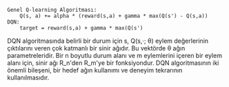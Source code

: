
    Genel Q-learning Algoritması:
        Q(s, a) += alpha * (reward(s,a) + gamma * max(Q(s') - Q(s,a))
    DQN:
        target = reward(s,a) + gamma * max(Q(s')
            

DQN algoritmasında belirli bir durum için s, Q(s,·; θ) eylem değerlerinin çıktılarını veren çok katmanlı bir sinir ağıdır. Bu vektörde θ ağın parametreleridir. Bir n boyutlu durum alanı ve m eylemlerini içeren bir eylem alanı için, sinir ağı R_n'den R_m'ye bir fonksiyondur. DQN algoritmasının iki önemli bileşeni, bir hedef ağın kullanımı ve deneyim tekrarının kullanılmasıdır.

